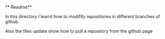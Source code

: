 ** Readme**

In this directory I learnt how to modifify repositories in different branches of github.

Also the files update show how to pull a repository from the github page